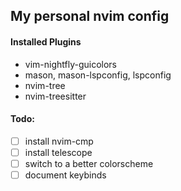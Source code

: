 ## My personal nvim config

#### Installed Plugins
- vim-nightfly-guicolors
- mason, mason-lspconfig, lspconfig
- nvim-tree
- nvim-treesitter

#### Todo:
- [ ] install nvim-cmp
- [ ] install telescope
- [ ] switch to a better colorscheme
- [ ] document keybinds

